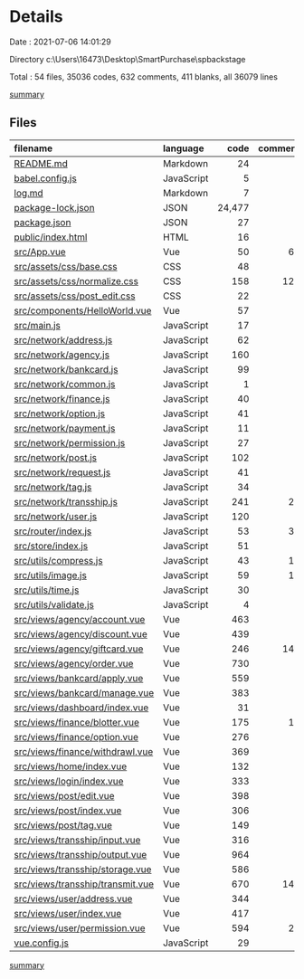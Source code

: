 # Details

Date : 2021-07-06 14:01:29

Directory c:\Users\16473\Desktop\SmartPurchase\spbackstage

Total : 54 files,  35036 codes, 632 comments, 411 blanks, all 36079 lines

[summary](results.md)

## Files
| filename | language | code | comment | blank | total |
| :--- | :--- | ---: | ---: | ---: | ---: |
| [README.md](/README.md) | Markdown | 24 | 0 | 8 | 32 |
| [babel.config.js](/babel.config.js) | JavaScript | 5 | 0 | 1 | 6 |
| [log.md](/log.md) | Markdown | 7 | 0 | 0 | 7 |
| [package-lock.json](/package-lock.json) | JSON | 24,477 | 0 | 1 | 24,478 |
| [package.json](/package.json) | JSON | 27 | 0 | 1 | 28 |
| [public/index.html](/public/index.html) | HTML | 16 | 1 | 1 | 18 |
| [src/App.vue](/src/App.vue) | Vue | 50 | 66 | 7 | 123 |
| [src/assets/css/base.css](/src/assets/css/base.css) | CSS | 48 | 1 | 10 | 59 |
| [src/assets/css/normalize.css](/src/assets/css/normalize.css) | CSS | 158 | 129 | 74 | 361 |
| [src/assets/css/post_edit.css](/src/assets/css/post_edit.css) | CSS | 22 | 0 | 0 | 22 |
| [src/components/HelloWorld.vue](/src/components/HelloWorld.vue) | Vue | 57 | 0 | 3 | 60 |
| [src/main.js](/src/main.js) | JavaScript | 17 | 0 | 4 | 21 |
| [src/network/address.js](/src/network/address.js) | JavaScript | 62 | 3 | 1 | 66 |
| [src/network/agency.js](/src/network/agency.js) | JavaScript | 160 | 5 | 1 | 166 |
| [src/network/bankcard.js](/src/network/bankcard.js) | JavaScript | 99 | 0 | 1 | 100 |
| [src/network/common.js](/src/network/common.js) | JavaScript | 1 | 0 | 1 | 2 |
| [src/network/finance.js](/src/network/finance.js) | JavaScript | 40 | 0 | 5 | 45 |
| [src/network/option.js](/src/network/option.js) | JavaScript | 41 | 0 | 1 | 42 |
| [src/network/payment.js](/src/network/payment.js) | JavaScript | 11 | 0 | 1 | 12 |
| [src/network/permission.js](/src/network/permission.js) | JavaScript | 27 | 1 | 3 | 31 |
| [src/network/post.js](/src/network/post.js) | JavaScript | 102 | 0 | 10 | 112 |
| [src/network/request.js](/src/network/request.js) | JavaScript | 41 | 1 | 4 | 46 |
| [src/network/tag.js](/src/network/tag.js) | JavaScript | 34 | 0 | 7 | 41 |
| [src/network/transship.js](/src/network/transship.js) | JavaScript | 241 | 23 | 5 | 269 |
| [src/network/user.js](/src/network/user.js) | JavaScript | 120 | 0 | 14 | 134 |
| [src/router/index.js](/src/router/index.js) | JavaScript | 53 | 35 | 17 | 105 |
| [src/store/index.js](/src/store/index.js) | JavaScript | 51 | 0 | 3 | 54 |
| [src/utils/compress.js](/src/utils/compress.js) | JavaScript | 43 | 11 | 3 | 57 |
| [src/utils/image.js](/src/utils/image.js) | JavaScript | 59 | 14 | 3 | 76 |
| [src/utils/time.js](/src/utils/time.js) | JavaScript | 30 | 0 | 4 | 34 |
| [src/utils/validate.js](/src/utils/validate.js) | JavaScript | 4 | 0 | 0 | 4 |
| [src/views/agency/account.vue](/src/views/agency/account.vue) | Vue | 463 | 0 | 13 | 476 |
| [src/views/agency/discount.vue](/src/views/agency/discount.vue) | Vue | 439 | 0 | 13 | 452 |
| [src/views/agency/giftcard.vue](/src/views/agency/giftcard.vue) | Vue | 246 | 146 | 7 | 399 |
| [src/views/agency/order.vue](/src/views/agency/order.vue) | Vue | 730 | 0 | 13 | 743 |
| [src/views/bankcard/apply.vue](/src/views/bankcard/apply.vue) | Vue | 559 | 0 | 12 | 571 |
| [src/views/bankcard/manage.vue](/src/views/bankcard/manage.vue) | Vue | 383 | 0 | 11 | 394 |
| [src/views/dashboard/index.vue](/src/views/dashboard/index.vue) | Vue | 31 | 3 | 3 | 37 |
| [src/views/finance/blotter.vue](/src/views/finance/blotter.vue) | Vue | 175 | 10 | 8 | 193 |
| [src/views/finance/option.vue](/src/views/finance/option.vue) | Vue | 276 | 0 | 6 | 282 |
| [src/views/finance/withdrawl.vue](/src/views/finance/withdrawl.vue) | Vue | 369 | 0 | 13 | 382 |
| [src/views/home/index.vue](/src/views/home/index.vue) | Vue | 132 | 0 | 6 | 138 |
| [src/views/login/index.vue](/src/views/login/index.vue) | Vue | 333 | 3 | 25 | 361 |
| [src/views/post/edit.vue](/src/views/post/edit.vue) | Vue | 398 | 6 | 4 | 408 |
| [src/views/post/index.vue](/src/views/post/index.vue) | Vue | 306 | 0 | 2 | 308 |
| [src/views/post/tag.vue](/src/views/post/tag.vue) | Vue | 149 | 0 | 5 | 154 |
| [src/views/transship/input.vue](/src/views/transship/input.vue) | Vue | 316 | 5 | 5 | 326 |
| [src/views/transship/output.vue](/src/views/transship/output.vue) | Vue | 964 | 1 | 19 | 984 |
| [src/views/transship/storage.vue](/src/views/transship/storage.vue) | Vue | 586 | 0 | 10 | 596 |
| [src/views/transship/transmit.vue](/src/views/transship/transmit.vue) | Vue | 670 | 145 | 14 | 829 |
| [src/views/user/address.vue](/src/views/user/address.vue) | Vue | 344 | 0 | 9 | 353 |
| [src/views/user/index.vue](/src/views/user/index.vue) | Vue | 417 | 0 | 2 | 419 |
| [src/views/user/permission.vue](/src/views/user/permission.vue) | Vue | 594 | 22 | 17 | 633 |
| [vue.config.js](/vue.config.js) | JavaScript | 29 | 1 | 0 | 30 |

[summary](results.md)